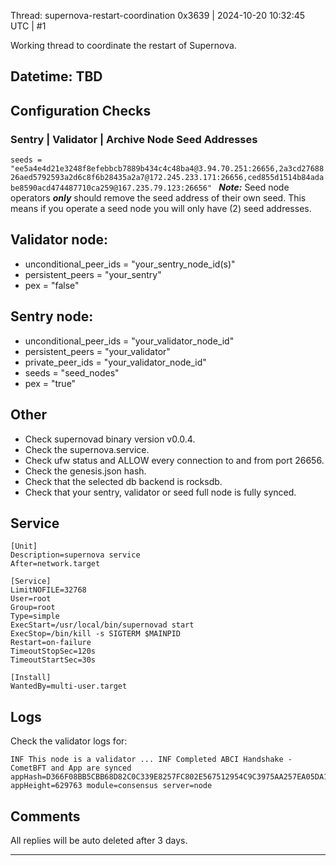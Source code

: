Thread: supernova-restart-coordination
0x3639 | 2024-10-20 10:32:45 UTC | #1

Working thread to coordinate the restart of Supernova.

## Datetime: TBD

## Configuration Checks

### Sentry | Validator | Archive Node Seed Addresses
`seeds = "ee5a4e4d21e3248f8efebbcb7889b434c4c48ba4@3.94.70.251:26656,2a3cd2768826aed5792593a2d6c8f6b28435a2a7@172.245.233.171:26656,ced855d1514b84adabe8590acd474487710ca259@167.235.79.123:26656"
`
***Note:*** Seed node operators ***only*** should remove the seed address of their own seed.  This means if you operate a seed node you will only have (2) seed addresses.

## Validator node:
- unconditional_peer_ids = "your_sentry_node_id(s)"
- persistent_peers = "your_sentry"
- pex = "false"

## Sentry node:
- unconditional_peer_ids = "your_validator_node_id"
- persistent_peers = "your_validator"
- private_peer_ids = "your_validator_node_id"
- seeds = "seed_nodes"
- pex = "true"

## Other
- Check supernovad binary version v0.0.4.
- Check the supernova.service.
- Check ufw status and ALLOW every connection to and from port 26656.
- Check the genesis.json hash.
- Check that the selected db backend is rocksdb.
- Check that your sentry, validator or seed full node is fully synced.

## Service
```
[Unit]
Description=supernova service
After=network.target

[Service]
LimitNOFILE=32768
User=root
Group=root
Type=simple
ExecStart=/usr/local/bin/supernovad start
ExecStop=/bin/kill -s SIGTERM $MAINPID
Restart=on-failure
TimeoutStopSec=120s
TimeoutStartSec=30s

[Install]
WantedBy=multi-user.target
```

## Logs

Check the validator logs for:

```
INF This node is a validator ... INF Completed ABCI Handshake - CometBFT and App are synced appHash=D366F08BB5CBB68D82C0C339E8257FC802E567512954C9C3975AA257EA05DA18 appHeight=629763 module=consensus server=node
```

## Comments
All replies will be auto deleted after 3 days.

-------------------------

